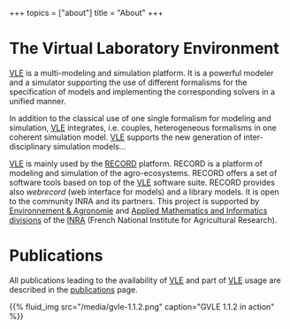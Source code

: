 +++
topics = ["about"]
title = "About"
+++

# The Virtual Laboratory Environment

[VLE][VLE] is a multi-modeling and simulation platform. It is a powerful modeler
and a simulator supporting the use of different formalisms for the specification
of models and implementing the corresponding solvers in a unified manner.

In addition to the classical use of one single formalism for modeling and
simulation, [VLE][VLE] integrates, i.e. couples, heterogeneous formalisms in one
coherent simulation model. [VLE][VLE] supports the new generation of
inter-disciplinary simulation models…

[VLE] is mainly used by the [RECORD](http://www6.inra.fr/record/) platform. RECORD
is a platform of modeling and simulation of the agro-ecosystems. RECORD offers a
set of software tools based on top of the [VLE][VLE] software suite. RECORD
provides also  *webrecord* (web interface for models) and a library models. It
is open to the community INRA and its partners. This project is supported by
[Environnement & Agronomie](http://www.ea.inra.fr/en) and [Applied Mathematics
and Informatics divisions](http://www.mia.inra.fr/en) of the
[INRA](http://www.inra.fr/en) (French National Institute for Agricultural
Research).

# Publications

All publications leading to the availability of [VLE] and part of [VLE] usage
are described in the [publications] page.

{{% fluid_img src="/media/gvle-1.1.2.png" caption="GVLE 1.1.2 in action" %}}

   [VLE]: /about/vle-details
   [publications]: /about/publications
